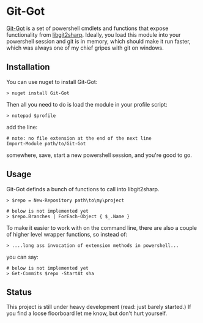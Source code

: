 # Git-Got

[Git-Got][1] is a set of powershell cmdlets and functions that expose
functionality from [libgit2sharp][2]. Ideally, you load this module
into your powershell session and git is in memory, which should make
it run faster, which was always one of my chief gripes with git on
windows.

## Installation

You can use nuget to install Git-Got:

    > nuget install Git-Got

Then all you need to do is load the module in your profile script:

    > notepad $profile

add the line:

    # note: no file extension at the end of the next line
    Import-Module path/to/Git-Got

somewhere, save, start a new powershell session, and you're good to
go.

## Usage

Git-Got definds a bunch of functions to call into libgit2sharp. 

    > $repo = New-Repository path\to\my\project

    # below is not implemented yet
    > $repo.Branches | ForEach-Object { $_.Name }

To make it easier to work with on the command line, there are also a
couple of higher level wrapper functions, so instead of:

    > ....long ass invocation of extension methods in powershell...

you can say:

    # below is not implemented yet
    > Get-Commits $repo -StartAt sha

## Status

This project is still under heavy development (read: just barely started.) If you find a loose
floorboard let me know, but don't hurt yourself.

[1]: http://github.com/cbilson/Git-Got
[2]: https://github.com/libgit2/libgit2sharp
